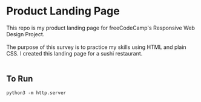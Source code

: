 # Product Landing Page

This repo is my product landing page for freeCodeCamp's Responsive Web Design Project.
<br>
<br>
The purpose of this survey is to practice my skills using HTML and plain CSS. I created this landing page for a sushi restaurant.
<br>
<br>

## To Run

```
python3 -m http.server
```
